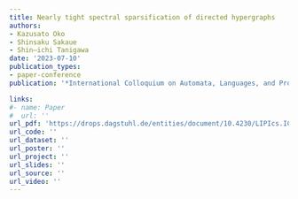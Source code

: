 ```yaml
---
title: Nearly tight spectral sparsification of directed hypergraphs
authors:
- Kazusato Oko
- Shinsaku Sakaue
- Shin–ichi Tanigawa
date: '2023-07-10'
publication_types:
- paper-conference
publication: '*International Colloquium on Automata, Languages, and Programming (ICALP)*'

links:
#- name: Paper
#  url: ''
url_pdf: 'https://drops.dagstuhl.de/entities/document/10.4230/LIPIcs.ICALP.2023.94'
url_code: ''
url_dataset: ''
url_poster: ''
url_project: ''
url_slides: ''
url_source: ''
url_video: ''
---
```

